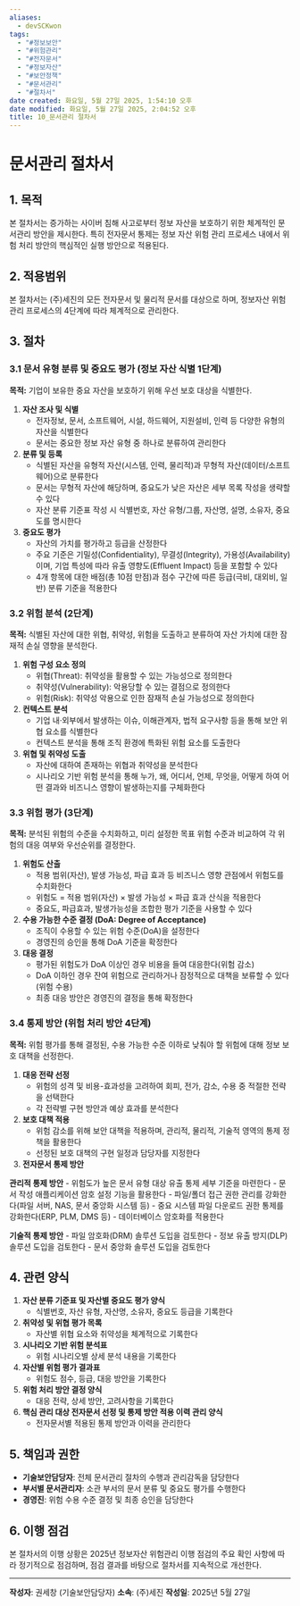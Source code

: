 ```yaml
---
aliases:
  - devSCKwon
tags:
  - "#정보보안"
  - "#위험관리"
  - "#전자문서"
  - "#정보자산"
  - "#보안정책"
  - "#문서관리"
  - "#절차서"
date created: 화요일, 5월 27일 2025, 1:54:10 오후
date modified: 화요일, 5월 27일 2025, 2:04:52 오후
title: 10_문서관리 절차서
---
```


# 문서관리 절차서


## 1. 목적

본 절차서는 증가하는 사이버 침해 사고로부터 정보 자산을 보호하기 위한 체계적인 문서관리 방안을 제시한다. 특히 전자문서 통제는 정보 자산 위험 관리 프로세스 내에서 위험 처리 방안의 핵심적인 실행 방안으로 적용된다.

## 2. 적용범위

본 절차서는 (주)세진의 모든 전자문서 및 물리적 문서를 대상으로 하며, 정보자산 위험관리 프로세스의 4단계에 따라 체계적으로 관리한다.

## 3. 절차

### 3.1 문서 유형 분류 및 중요도 평가 (정보 자산 식별 1단계)

**목적:** 기업이 보유한 중요 자산을 보호하기 위해 우선 보호 대상을 식별한다.

1. **자산 조사 및 식별**
    - 전자정보, 문서, 소프트웨어, 시설, 하드웨어, 지원설비, 인력 등 다양한 유형의 자산을 식별한다
    - 문서는 중요한 정보 자산 유형 중 하나로 분류하여 관리한다
2. **분류 및 등록**
    - 식별된 자산을 유형적 자산(시스템, 인력, 물리적)과 무형적 자산(데이터/소프트웨어)으로 분류한다
    - 문서는 무형적 자산에 해당하며, 중요도가 낮은 자산은 세부 목록 작성을 생략할 수 있다
    - 자산 분류 기준표 작성 시 식별번호, 자산 유형/그룹, 자산명, 설명, 소유자, 중요도를 명시한다
3. **중요도 평가**
    - 자산의 가치를 평가하고 등급을 산정한다
    - 주요 기준은 기밀성(Confidentiality), 무결성(Integrity), 가용성(Availability)이며, 기업 특성에 따라 유출 영향도(Effluent Impact) 등을 포함할 수 있다
    - 4개 항목에 대한 배점(총 10점 만점)과 점수 구간에 따른 등급(극비, 대외비, 일반) 분류 기준을 적용한다

### 3.2 위험 분석 (2단계)

**목적:** 식별된 자산에 대한 위협, 취약성, 위험을 도출하고 분류하여 자산 가치에 대한 잠재적 손실 영향을 분석한다.

1. **위험 구성 요소 정의**
    - 위협(Threat): 취약성을 활용할 수 있는 가능성으로 정의한다
    - 취약성(Vulnerability): 악용당할 수 있는 결점으로 정의한다
    - 위험(Risk): 취약성 악용으로 인한 잠재적 손실 가능성으로 정의한다
2. **컨텍스트 분석**
    - 기업 내·외부에서 발생하는 이슈, 이해관계자, 법적 요구사항 등을 통해 보안 위협 요소를 식별한다
    - 컨텍스트 분석을 통해 조직 환경에 특화된 위험 요소를 도출한다
3. **위협 및 취약성 도출**
    - 자산에 대하여 존재하는 위협과 취약성을 분석한다
    - 시나리오 기반 위험 분석을 통해 누가, 왜, 어디서, 언제, 무엇을, 어떻게 하여 어떤 결과와 비즈니스 영향이 발생하는지를 구체화한다

### 3.3 위험 평가 (3단계)

**목적:** 분석된 위험의 수준을 수치화하고, 미리 설정한 목표 위험 수준과 비교하여 각 위험의 대응 여부와 우선순위를 결정한다.

1. **위험도 산출**
    - 적용 범위(자산), 발생 가능성, 파급 효과 등 비즈니스 영향 관점에서 위험도를 수치화한다
    - 위험도 = 적용 범위(자산) × 발생 가능성 × 파급 효과 산식을 적용한다
    - 중요도, 파급효과, 발생가능성을 조합한 평가 기준을 사용할 수 있다
2. **수용 가능한 수준 결정 (DoA: Degree of Acceptance)**
    - 조직이 수용할 수 있는 위험 수준(DoA)을 설정한다
    - 경영진의 승인을 통해 DoA 기준을 확정한다
3. **대응 결정**
    - 평가된 위험도가 DoA 이상인 경우 비용을 들여 대응한다(위험 감소)
    - DoA 이하인 경우 잔여 위험으로 관리하거나 잠정적으로 대책을 보류할 수 있다(위험 수용)
    - 최종 대응 방안은 경영진의 결정을 통해 확정한다

### 3.4 통제 방안 (위험 처리 방안 4단계)

**목적:** 위험 평가를 통해 결정된, 수용 가능한 수준 이하로 낮춰야 할 위험에 대해 정보 보호 대책을 선정한다.

1. **대응 전략 선정**
    - 위험의 성격 및 비용-효과성을 고려하여 회피, 전가, 감소, 수용 중 적절한 전략을 선택한다
    - 각 전략별 구현 방안과 예상 효과를 분석한다
2. **보호 대책 적용**
    - 위험 감소를 위해 보안 대책을 적용하며, 관리적, 물리적, 기술적 영역의 통제 정책을 활용한다
    - 선정된 보호 대책의 구현 일정과 담당자를 지정한다
3. **전자문서 통제 방안**

**관리적 통제 방안**
    - 위험도가 높은 문서 유형 대상 유출 통제 세부 기준을 마련한다
    - 문서 작성 애플리케이션 암호 설정 기능을 활용한다
    - 파일/폴더 접근 권한 관리를 강화한다(파일 서버, NAS, 문서 중앙화 시스템 등)
    - 중요 시스템 파일 다운로드 권한 통제를 강화한다(ERP, PLM, DMS 등)
    - 데이터베이스 암호화를 적용한다

**기술적 통제 방안**
    - 파일 암호화(DRM) 솔루션 도입을 검토한다
    - 정보 유출 방지(DLP) 솔루션 도입을 검토한다
    - 문서 중앙화 솔루션 도입을 검토한다

## 4. 관련 양식

1. **자산 분류 기준표 및 자산별 중요도 평가 양식**
    - 식별번호, 자산 유형, 자산명, 소유자, 중요도 등급을 기록한다
2. **취약성 및 위협 평가 목록**
    - 자산별 위협 요소와 취약성을 체계적으로 기록한다
3. **시나리오 기반 위험 분석표**
    - 위험 시나리오별 상세 분석 내용을 기록한다
4. **자산별 위험 평가 결과표**
    - 위험도 점수, 등급, 대응 방안을 기록한다
5. **위험 처리 방안 결정 양식**
    - 대응 전략, 상세 방안, 고려사항을 기록한다
6. **핵심 관리 대상 전자문서 선정 및 통제 방안 적용 이력 관리 양식**
    - 전자문서별 적용된 통제 방안과 이력을 관리한다

## 5. 책임과 권한

- **기술보안담당자**: 전체 문서관리 절차의 수행과 관리감독을 담당한다
- **부서별 문서관리자**: 소관 부서의 문서 분류 및 중요도 평가를 수행한다
- **경영진**: 위험 수용 수준 결정 및 최종 승인을 담당한다


## 6. 이행 점검

본 절차서의 이행 상황은 2025년 정보자산 위험관리 이행 점검의 주요 확인 사항에 따라 정기적으로 점검하며, 점검 결과를 바탕으로 절차서를 지속적으로 개선한다.

---

**작성자**: 권세창 (기술보안담당자)
**소속**: (주)세진
**작성일**: 2025년 5월 27일

